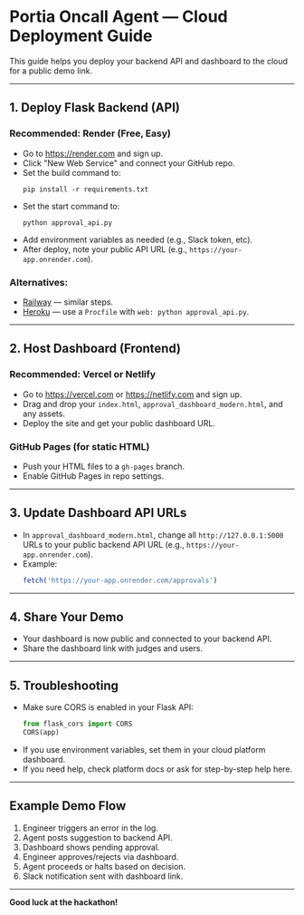 # Portia Oncall Agent — Cloud Deployment Guide

This guide helps you deploy your backend API and dashboard to the cloud for a public demo link.

---

## 1. Deploy Flask Backend (API)

### Recommended: Render (Free, Easy)
- Go to https://render.com and sign up.
- Click "New Web Service" and connect your GitHub repo.
- Set the build command to:
  ```
  pip install -r requirements.txt
  ```
- Set the start command to:
  ```
  python approval_api.py
  ```
- Add environment variables as needed (e.g., Slack token, etc).
- After deploy, note your public API URL (e.g., `https://your-app.onrender.com`).

### Alternatives:
- [Railway](https://railway.app) — similar steps.
- [Heroku](https://heroku.com) — use a `Procfile` with `web: python approval_api.py`.

---

## 2. Host Dashboard (Frontend)

### Recommended: Vercel or Netlify
- Go to https://vercel.com or https://netlify.com and sign up.
- Drag and drop your `index.html`, `approval_dashboard_modern.html`, and any assets.
- Deploy the site and get your public dashboard URL.

### GitHub Pages (for static HTML)
- Push your HTML files to a `gh-pages` branch.
- Enable GitHub Pages in repo settings.

---

## 3. Update Dashboard API URLs
- In `approval_dashboard_modern.html`, change all `http://127.0.0.1:5000` URLs to your public backend API URL (e.g., `https://your-app.onrender.com`).
- Example:
  ```js
  fetch('https://your-app.onrender.com/approvals')
  ```

---

## 4. Share Your Demo
- Your dashboard is now public and connected to your backend API.
- Share the dashboard link with judges and users.

---

## 5. Troubleshooting
- Make sure CORS is enabled in your Flask API:
  ```python
  from flask_cors import CORS
  CORS(app)
  ```
- If you use environment variables, set them in your cloud platform dashboard.
- If you need help, check platform docs or ask for step-by-step help here.

---

## Example Demo Flow
1. Engineer triggers an error in the log.
2. Agent posts suggestion to backend API.
3. Dashboard shows pending approval.
4. Engineer approves/rejects via dashboard.
5. Agent proceeds or halts based on decision.
6. Slack notification sent with dashboard link.

---

**Good luck at the hackathon!**
